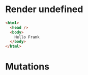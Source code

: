 # Render undefined
```html
<html>
  <head />
  <body>
    Hello Frank
  </body>
</html>
```

# Mutations
```

```
